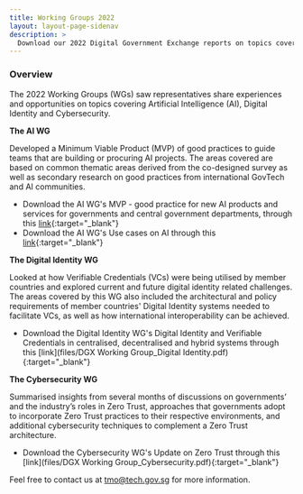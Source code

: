 ```yaml
---
title: Working Groups 2022
layout: layout-page-sidenav
description: >
  Download our 2022 Digital Government Exchange reports on topics covering Artificial Intelligence, Digital Identity and Cybersecurity now!
---
```


### Overview

The 2022 Working Groups (WGs) saw representatives share experiences and opportunities on topics covering Artificial Intelligence (AI), Digital Identity and Cybersecurity.

**The AI WG** 

Developed a Minimum Viable Product (MVP) of good practices to guide teams that are building or procuring AI projects. The areas covered are based on common thematic areas derived from the co-designed survey as well as secondary research on good practices from international GovTech and AI communities. 

- Download the AI WG's MVP - good practice for new AI products and services for governments and central government departments, through this [link](files/mvp-ai-good-practice-for-governments-and-central-govt-departments.pdf){:target="_blank"}
- Download the AI WG's Use cases on AI through this [link](files/dgx-2022-ai-group-use-cases.pdf){:target="_blank"}

**The Digital Identity WG** 

Looked at how Verifiable Credentials (VCs) were being utilised by member countries and explored current and future digital identity related challenges. The areas covered by this WG also included the architectural and policy requirements of member countries' Digital Identity systems needed to facilitate VCs, as well as how international interoperability can be achieved. 

- Download the Digital Identity WG's Digital Identity and Verifiable Credentials in centralised, decentralised and hybrid systems through this [link](files/DGX Working Group_Digital Identity.pdf){:target="_blank"}

**The Cybersecurity WG** 

Summarised insights from several months of discussions on governments’ and the industry’s roles in Zero Trust, approaches that governments adopt to incorporate Zero Trust practices to their respective environments, and additional cybersecurity techniques to complement a Zero Trust architecture.

- Download the Cybersecurity WG's Update on Zero Trust through this [link](files/DGX Working Group_Cybersecurity.pdf){:target="_blank"}

Feel free to contact us at <tmo@tech.gov.sg> for more information.
